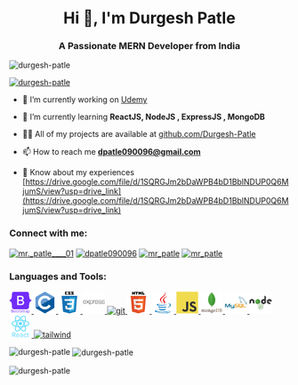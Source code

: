<h1 align="center">Hi 👋, I'm Durgesh Patle</h1>
<h3 align="center">A Passionate MERN Developer from India</h3>

<p align="left"> <img src="https://komarev.com/ghpvc/?username=durgesh-patle&label=Profile%20views&color=0e75b6&style=flat" alt="durgesh-patle" /> </p>

<p align="left"> <a href="https://github.com/ryo-ma/github-profile-trophy"><img src="https://github-profile-trophy.vercel.app/?username=durgesh-patle" alt="durgesh-patle" /></a> </p>

- 🔭 I’m currently working on [Udemy](https://github.com/Durgesh-Patle/Udemy-Clone.git)

- 🌱 I’m currently learning **ReactJS, NodeJS , ExpressJS , MongoDB**

- 👨‍💻 All of my projects are available at [github.com/Durgesh-Patle](github.com/Durgesh-Patle)

- 📫 How to reach me **dpatle090096@gmail.com**

- 📄 Know about my experiences [https://drive.google.com/file/d/1SQRGJm2bDaWPB4bD1BblNDUP0Q6MjumS/view?usp=drive_link](https://drive.google.com/file/d/1SQRGJm2bDaWPB4bD1BblNDUP0Q6MjumS/view?usp=drive_link)

<h3 align="left">Connect with me:</h3>
<p align="left">
<a href="https://instagram.com/mr._patle____01" target="blank"><img align="center" src="https://raw.githubusercontent.com/rahuldkjain/github-profile-readme-generator/master/src/images/icons/Social/instagram.svg" alt="mr._patle____01" height="30" width="40" /></a>
<a href="https://www.hackerrank.com/dpatle090096" target="blank"><img align="center" src="https://raw.githubusercontent.com/rahuldkjain/github-profile-readme-generator/master/src/images/icons/Social/hackerrank.svg" alt="dpatle090096" height="30" width="40" /></a>
<a href="https://www.leetcode.com/mr_patle" target="blank"><img align="center" src="https://raw.githubusercontent.com/rahuldkjain/github-profile-readme-generator/master/src/images/icons/Social/leet-code.svg" alt="mr_patle" height="30" width="40" /></a>
<a href="https://auth.geeksforgeeks.org/user/mr_patle" target="blank"><img align="center" src="https://raw.githubusercontent.com/rahuldkjain/github-profile-readme-generator/master/src/images/icons/Social/geeks-for-geeks.svg" alt="mr_patle" height="30" width="40" /></a>
</p>

<h3 align="left">Languages and Tools:</h3>
<p align="left"> <a href="https://getbootstrap.com" target="_blank" rel="noreferrer"> <img src="https://raw.githubusercontent.com/devicons/devicon/master/icons/bootstrap/bootstrap-plain-wordmark.svg" alt="bootstrap" width="40" height="40"/> </a> <a href="https://www.cprogramming.com/" target="_blank" rel="noreferrer"> <img src="https://raw.githubusercontent.com/devicons/devicon/master/icons/c/c-original.svg" alt="c" width="40" height="40"/> </a> <a href="https://www.w3schools.com/css/" target="_blank" rel="noreferrer"> <img src="https://raw.githubusercontent.com/devicons/devicon/master/icons/css3/css3-original-wordmark.svg" alt="css3" width="40" height="40"/> </a> <a href="https://expressjs.com" target="_blank" rel="noreferrer"> <img src="https://raw.githubusercontent.com/devicons/devicon/master/icons/express/express-original-wordmark.svg" alt="express" width="40" height="40"/> </a> <a href="https://git-scm.com/" target="_blank" rel="noreferrer"> <img src="https://www.vectorlogo.zone/logos/git-scm/git-scm-icon.svg" alt="git" width="40" height="40"/> </a> <a href="https://www.w3.org/html/" target="_blank" rel="noreferrer"> <img src="https://raw.githubusercontent.com/devicons/devicon/master/icons/html5/html5-original-wordmark.svg" alt="html5" width="40" height="40"/> </a> <a href="https://www.java.com" target="_blank" rel="noreferrer"> <img src="https://raw.githubusercontent.com/devicons/devicon/master/icons/java/java-original.svg" alt="java" width="40" height="40"/> </a> <a href="https://developer.mozilla.org/en-US/docs/Web/JavaScript" target="_blank" rel="noreferrer"> <img src="https://raw.githubusercontent.com/devicons/devicon/master/icons/javascript/javascript-original.svg" alt="javascript" width="40" height="40"/> </a> <a href="https://www.mongodb.com/" target="_blank" rel="noreferrer"> <img src="https://raw.githubusercontent.com/devicons/devicon/master/icons/mongodb/mongodb-original-wordmark.svg" alt="mongodb" width="40" height="40"/> </a> <a href="https://www.mysql.com/" target="_blank" rel="noreferrer"> <img src="https://raw.githubusercontent.com/devicons/devicon/master/icons/mysql/mysql-original-wordmark.svg" alt="mysql" width="40" height="40"/> </a> <a href="https://nodejs.org" target="_blank" rel="noreferrer"> <img src="https://raw.githubusercontent.com/devicons/devicon/master/icons/nodejs/nodejs-original-wordmark.svg" alt="nodejs" width="40" height="40"/> </a> <a href="https://reactjs.org/" target="_blank" rel="noreferrer"> <img src="https://raw.githubusercontent.com/devicons/devicon/master/icons/react/react-original-wordmark.svg" alt="react" width="40" height="40"/> </a> <a href="https://tailwindcss.com/" target="_blank" rel="noreferrer"> <img src="https://www.vectorlogo.zone/logos/tailwindcss/tailwindcss-icon.svg" alt="tailwind" width="40" height="40"/> </a> </p>

<p><img align="left" src="https://github-readme-stats.vercel.app/api/top-langs?username=durgesh-patle&show_icons=true&locale=en&layout=compact" alt="durgesh-patle" /></p>

<p>&nbsp;<img align="center" src="https://github-readme-stats.vercel.app/api?username=durgesh-patle&show_icons=true&locale=en" alt="durgesh-patle" /></p>

<p><img align="center" src="https://github-readme-streak-stats.herokuapp.com/?user=durgesh-patle&" alt="durgesh-patle" /></p>
